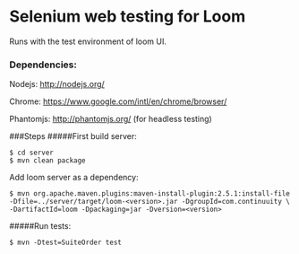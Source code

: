 # Selenium web testing for Loom

Runs with the test environment of loom UI.

### Dependencies:
Nodejs: http://nodejs.org/

Chrome: https://www.google.com/intl/en/chrome/browser/

Phantomjs: http://phantomjs.org/ (for headless testing)

###Steps
#####First build server:

```
$ cd server
$ mvn clean package
```

Add loom server as a dependency:

```
$ mvn org.apache.maven.plugins:maven-install-plugin:2.5.1:install-file -Dfile=../server/target/loom-<version>.jar -DgroupId=com.continuuity \
-DartifactId=loom -Dpackaging=jar -Dversion=<version>
```

#####Run tests:

```
$ mvn -Dtest=SuiteOrder test
```

